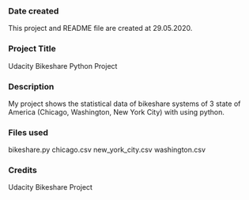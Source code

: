 ### Date created
This project and README file are created at 29.05.2020.

### Project Title
Udacity Bikeshare Python Project

### Description
My project shows the statistical data of bikeshare systems of 3 state of America (Chicago, Washington, New York City) with using python.

### Files used
bikeshare.py chicago.csv new_york_city.csv washington.csv

### Credits
Udacity Bikeshare Project

